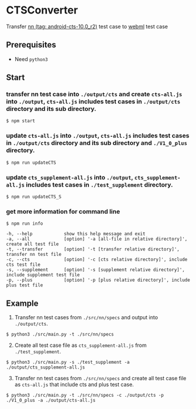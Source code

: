 # CTSConverter
Transfer [nn (tag: android-cts-10.0_r2)](https://android.googlesource.com/platform/frameworks/ml/+/refs/tags/android-cts-10.0_r2) test case to [webml](https://github.com/intel/webml-polyfill) test case

## Prerequisites
* Need `python3`

## Start

### transfer nn test case into `./output/cts` and create `cts-all.js` into `./output`, `cts-all.js` includes test cases in `./output/cts` directory and its sub directory.

```shell
$ npm start
```

### update `cts-all.js` into `./output`, `cts-all.js` includes test cases in `./output/cts` directory and its sub directory and `./V1_0_plus` directory.

```shell
$ npm run updateCTS
```

### update `cts_supplement-all.js` into `./output`, `cts_supplement-all.js` includes test cases in `./test_supplement` directory.

```shell
$ npm run updateCTS_S
```

### get more information for command line

```shell
$ npm run info
```

```shell
-h, --help            show this help message and exit
-a, --all             [option] '-a [all-file in relative directory]', create all test file
-t, --transfer        [option] '-t [transfer relative directory]', transfer nn test file
-c, --cts             [option] '-c [cts relative directory]', include cts test file
-s, --supplement      [option] '-s [supplement relative directory]', include supplement test file
-p, --plus            [option] '-p [plus relative directory]', include plus test file
```

## Example

1. Transfer nn test cases from `./src/nn/specs` and output into `./output/cts`.

```shell
$ python3 ./src/main.py -t ./src/nn/specs
```

2. Create all test case file as `cts_supplement-all.js` from `./test_supplement`.

```shell
$ python3 ./src/main.py -s ./test_supplement -a ./output/cts_supplement-all.js
```

3. Transfer nn test cases from `./src/nn/specs` and create all test case file as `cts-all.js` that include cts and plus test case.

```shell
$ python3 ./src/main.py -t ./src/nn/specs -c ./output/cts -p ./V1_0_plus -a ./output/cts-all.js
```
